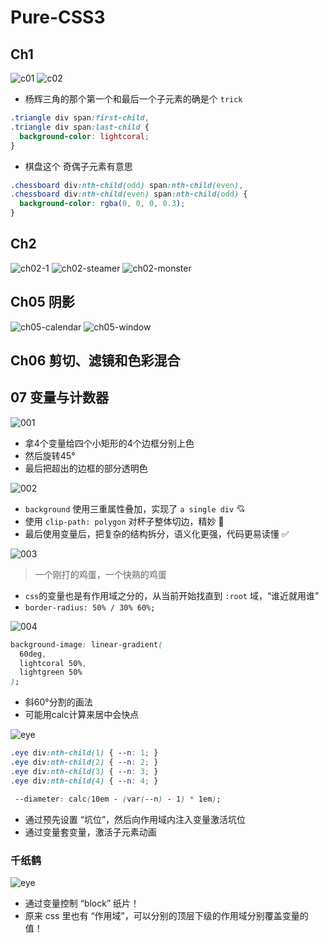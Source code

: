 # Pure-CSS3

## Ch1

![c01](./assets/Ch1-1.png)
![c02](./assets/Ch1-2.png)

- 杨辉三角的那个第一个和最后一个子元素的确是个 `trick`

```css
.triangle div span:first-child,
.triangle div span:last-child {
  background-color: lightcoral;
}
```

- 棋盘这个 奇偶子元素有意思

```css
.chessboard div:nth-child(odd) span:nth-child(even),
.chessboard div:nth-child(even) span:nth-child(odd) {
  background-color: rgba(0, 0, 0, 0.3);
}
```

## Ch2

![ch02-1](./assets/Ch2-1.png)
![ch02-steamer](./assets/Ch2-steamer.png)
![ch02-monster](./assets/Ch2-monster.png)

## Ch05 阴影

![ch05-calendar](./assets/ch05-calendar.png)
![ch05-window](./assets/Ch05-window.png)

## Ch06 剪切、滤镜和色彩混合

## 07 变量与计数器

![001](./assets/001.png)

- 拿4个变量给四个小矩形的4个边框分别上色
- 然后旋转45°
- 最后把超出的边框的部分透明色

![002](./assets/002.png)

- `background` 使用三重属性叠加，实现了 `a single div` 💘
- 使用 `clip-path: polygon` 对杯子整体切边，精妙 🎈
- 最后使用变量后，把复杂的结构拆分，语义化更强，代码更易读懂 ✅

![003](./assets/003.png)

> 一个刚打的鸡蛋，一个快熟的鸡蛋

- `css`的变量也是有作用域之分的，从当前开始找直到 `:root` 域，“谁近就用谁”
- `border-radius: 50% / 30% 60%;`

![004](./assets/004.png)

```css
background-image: linear-gradient(
  60deg,
  lightcoral 50%,
  lightgreen 50%
);
```

- 斜60°分割的画法
- 可能用calc计算来居中会快点

![eye](./assets/eye.gif)

```css
.eye div:nth-child(1) { --n: 1; }
.eye div:nth-child(2) { --n: 2; }
.eye div:nth-child(3) { --n: 3; }
.eye div:nth-child(4) { --n: 4; }

 --diameter: calc(10em - (var(--n) - 1) * 1em);
```

- 通过预先设置 “坑位”，然后向作用域内注入变量激活坑位
- 通过变量套变量，激活子元素动画

### 千纸鹤

![eye](./assets/cranes.png)

- 通过变量控制 “block” 纸片！
- 原来 css 里也有 “作用域”，可以分别的顶层下级的作用域分别覆盖变量的值！
